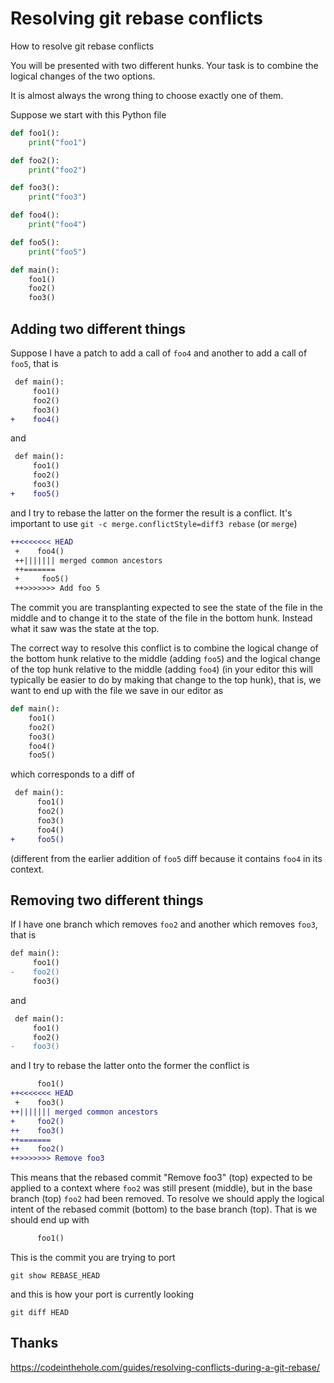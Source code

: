 # Resolving git rebase conflicts

How to resolve git rebase conflicts

You will be presented with two different hunks.  Your task is to
combine the logical changes of the two options.

It is almost always the wrong thing to choose exactly one of them.

Suppose we start with this Python file

```python
def foo1():
    print("foo1")

def foo2():
    print("foo2")

def foo3():
    print("foo3")

def foo4():
    print("foo4")

def foo5():
    print("foo5")

def main():
    foo1()
    foo2()
    foo3()
```

## Adding two different things

Suppose I have a patch to add a call of `foo4` and another to
add a call of `foo5`, that is

```diff
 def main():
     foo1()
     foo2()
     foo3()
+    foo4()
```
and

```diff
 def main():
     foo1()
     foo2()
     foo3()
+    foo5()
```

and I try to rebase the latter on the former the result is a conflict.
It's important to use `git -c merge.conflictStyle=diff3 rebase` (or
`merge`)

```diff
++<<<<<<< HEAD
 +    foo4()
 ++||||||| merged common ancestors
 ++=======
 +     foo5()
 ++>>>>>>> Add foo 5
```

The commit you are transplanting expected to see the state of the file
in the middle and to change it to the state of the file in the bottom
hunk.  Instead what it saw was the state at the top.

The correct way to resolve this conflict is to combine the logical
change of the bottom hunk relative to the middle (adding `foo5`) and
the logical change of the top hunk relative to the middle (adding
`foo4`) (in your editor this will typically be easier to do by making
that change to the top hunk), that is, we want to end up with the file
we save in our editor as

```python
def main():
    foo1()
    foo2()
    foo3()
    foo4()
    foo5()
```
which corresponds to a diff of
```diff
 def main():
      foo1()
      foo2()
      foo3()
      foo4()
+     foo5()
```
(different from the earlier addition of `foo5` diff because it
contains `foo4` in its context.

## Removing two different things

If I have one branch which removes `foo2` and another which removes `foo3`, that is

```diff
def main():
     foo1()
-    foo2()
     foo3()
```
and
```diff
 def main():
     foo1()
     foo2()
-    foo3()
```

and I try to rebase the latter onto the former the conflict is


```diff
      foo1()
++<<<<<<< HEAD
 +    foo3()
++||||||| merged common ancestors
+     foo2()
++    foo3()
++=======
++    foo2()
++>>>>>>> Remove foo3
```

This means that the rebased commit "Remove foo3" (top) expected to be
applied to a context where `foo2` was still present (middle), but in
the base branch (top) `foo2` had been removed.  To resolve we should
apply the logical intent of the rebased commit (bottom) to the base
branch (top).  That is we should end up with

```diff
      foo1()
```


This is the commit you are trying to port

```
git show REBASE_HEAD
```

and this is how your port is currently looking

```
git diff HEAD
```




## Thanks

https://codeinthehole.com/guides/resolving-conflicts-during-a-git-rebase/
